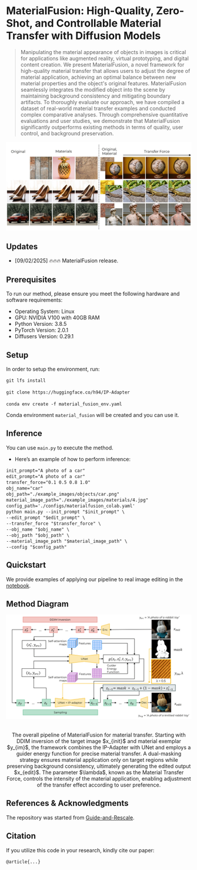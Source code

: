 # MaterialFusion: High-Quality, Zero-Shot, and Controllable Material Transfer with Diffusion Models

>Manipulating the material appearance of objects in images is critical for applications like augmented reality, virtual prototyping, and digital content creation. We present MaterialFusion, a novel framework for high-quality material transfer that allows users to adjust the degree of material application, achieving an optimal balance between new material properties and the object's original features. MaterialFusion seamlessly integrates the modified object into the scene by maintaining background consistency and mitigating boundary artifacts. To thoroughly evaluate our approach, we have compiled a dataset of real-world material transfer examples and conducted complex comparative analyses. Through comprehensive quantitative evaluations and user studies, we demonstrate that MaterialFusion significantly outperforms existing methods in terms of quality, user control, and background preservation.
>

![image](docs/teaser.JPG)

## Updates

- [09/02/2025] 🔥🔥🔥 MaterialFusion release.

## Prerequisites

To run our method, please ensure you meet the following hardware and software requirements:
- Operating System: Linux
- GPU: NVIDIA V100 with 40GB RAM
- Python Version: 3.8.5
- PyTorch Version: 2.0.1
- Diffusers Version: 0.29.1

## Setup

In order to setup the environment, run:
```
git lfs install

git clone https://huggingface.co/h94/IP-Adapter 

conda env create -f material_fusion_env.yaml
```
Conda environment `material_fusion` will be created and you can use it.

## Inference

You can use `main.py` to execute the method.

* Here’s an example of how to perform inference:
```
init_prompt="A photo of a car"                            
edit_prompt="A photo of a car"                            
transfer_force="0.1 0.5 0.8 1.0"                          
obj_name="car"                                            
obj_path="./example_images/objects/car.png"              
material_image_path="./example_images/materials/4.jpg"   
config_path='./configs/materialfusion_colab.yaml'        
python main.py --init_prompt "$init_prompt" \
--edit_prompt "$edit_prompt" \
--transfer_force "$transfer_force" \
--obj_name "$obj_name" \
--obj_path "$obj_path" \
--material_image_path "$material_image_path" \
--config "$config_path"
```

## Quickstart

We provide examples of applying our pipeline to real image editing in the [notebook](example_notebooks/material_transfer.ipynb).

## Method Diagram
<p align="center">
  <img src="docs/pipeline.png" alt="Diagram"/>
  <br>
</p>
<p align="center">
  <br>
The overall pipeline of MaterialFusion for material transfer. Starting with DDIM inversion of the target image $x_{init}$ and material exemplar $y_{im}$, the framework combines the IP-Adapter with UNet and employs a guider energy function for precise material transfer. A dual-masking strategy ensures material application only on target regions while preserving background consistency, ultimately generating the edited output $x_{edit}$. The parameter $\lambda$, known as the Material Transfer Force, controls the intensity of the material application, enabling adjustment of the transfer effect according to user preference.
</p>

## References & Acknowledgments

The repository was started from [Guide-and-Rescale](https://github.com/AIRI-Institute/Guide-and-Rescale).

## Citation

If you utilize this code in your research, kindly cite our paper:
```
@article{...}
```